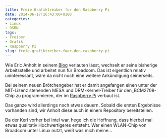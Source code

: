 ```yaml
---
title: Freie Grafiktreiber für den Raspberry Pi
date: 2014-06-17T16:43:00+0100
categories:
- Linux
- OSBN
tags:
- Treiber
- Grafik
- Raspberry Pi
slug: freie-grafiktreiber-fuer-den-raspberry-pi
---
```

Wie Eric Anholt in seinem [Blog](http://anholt.livejournal.com/44239.html "Blog Eric Anholt") verlauten lässt, wechselt er seine bisherige Arbeitsstelle und arbeitet nun für Broadcom. Das ist eigentlich relativ uninteressant, wäre da nicht noch eine weitere Ankündigung seinerseits.

Bei seinem neuen Brötchengeber hat er damit angefangen einen unter der MIT-Lizenz stehenden MESA und DRM-Kernel-Treiber für den\_BCM2708-Chip zu programmieren, der im [Raspberry Pi](http://de.wikipedia.org/wiki/Raspberry_Pi "Raspberry Pi") verbaut ist.

Das ganze wird allerdings noch etwas dauern. Sobald die ersten Ergebnisse vorhanden sind, wir Anholt diese auch in einem Repository bereitstellen.

Da der Kerl vorher bei Intel war, hege ich die Hoffnung, dass hierbei mal etwas qualitativ Hochwertigeres entsteht. Wer einen WLAN-Chip von Broadcom unter Linux nutzt, weiß was mich meine...

